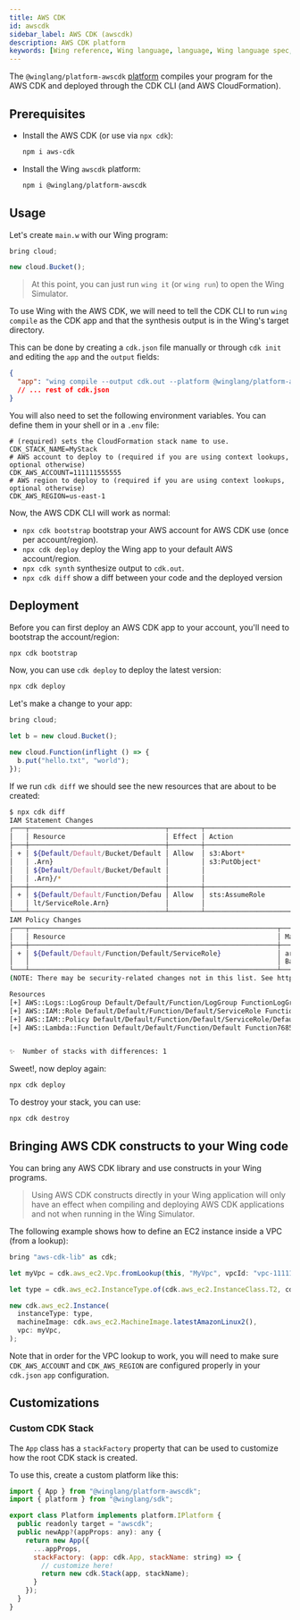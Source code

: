 ```yaml
---
title: AWS CDK
id: awscdk
sidebar_label: AWS CDK (awscdk)
description: AWS CDK platform
keywords: [Wing reference, Wing language, language, Wing language spec, Wing programming language, aws, awscdk, amazon web services, cloudformation]
---
```


The `@winglang/platform-awscdk` [platform](/docs/platforms/AWS/awscdk) compiles your program for
the AWS CDK and deployed through the CDK CLI (and AWS CloudFormation).

## Prerequisites

* Install the AWS CDK (or use via `npx cdk`):
  ```sh
  npm i aws-cdk
  ```

* Install the Wing `awscdk` platform:
  ```sh
  npm i @winglang/platform-awscdk
  ```

## Usage

Let's create `main.w` with our Wing program:

```js
bring cloud;

new cloud.Bucket();
```

> At this point, you can just run `wing it` (or `wing run`) to open the Wing Simulator.

To use Wing with the AWS CDK, we will need to tell the CDK CLI to run `wing compile` as the CDK app
and that the synthesis output is in the Wing's target directory.

This can be done by creating a `cdk.json` file manually or through `cdk init` and editing the `app`
and the `output` fields:

```json
{
  "app": "wing compile --output cdk.out --platform @winglang/platform-awscdk main.w",
  // ... rest of cdk.json
}
```

You will also need to set the following environment variables. You can define them in your shell or in a `.env` file:

```dotenv
# (required) sets the CloudFormation stack name to use.
CDK_STACK_NAME=MyStack
# AWS account to deploy to (required if you are using context lookups, optional otherwise)        
CDK_AWS_ACCOUNT=111111555555
# AWS region to deploy to (required if you are using context lookups, optional otherwise)
CDK_AWS_REGION=us-east-1
```

Now, the AWS CDK CLI will work as normal:

* `npx cdk bootstrap` bootstrap your AWS account for AWS CDK use (once per account/region).
* `npx cdk deploy` deploy the Wing app to your default AWS account/region.
* `npx cdk synth` synthesize output to `cdk.out`.
* `npx cdk diff` show a diff between your code and the deployed version

## Deployment

Before you can first deploy an AWS CDK app to your account, you'll need to bootstrap the account/region:

```sh
npx cdk bootstrap
```

Now, you can use `cdk deploy` to deploy the latest version:

```sh
npx cdk deploy
```

Let's make a change to your app:

```js
bring cloud;

let b = new cloud.Bucket();

new cloud.Function(inflight () => {
  b.put("hello.txt", "world");
});
```

If we run `cdk diff` we should see the new resources that are about to be created:

```sh
$ npx cdk diff
IAM Statement Changes
┌───┬──────────────────────────────────┬────────┬──────────────────────────────────┬──────────────────────────────────┬───────────┐
│   │ Resource                         │ Effect │ Action                           │ Principal                        │ Condition │
├───┼──────────────────────────────────┼────────┼──────────────────────────────────┼──────────────────────────────────┼───────────┤
│ + │ ${Default/Default/Bucket/Default │ Allow  │ s3:Abort*                        │ AWS:${Default/Default/Function/D │           │
│   │ .Arn}                            │        │ s3:PutObject*                    │ efault/ServiceRole}              │           │
│   │ ${Default/Default/Bucket/Default │        │                                  │                                  │           │
│   │ .Arn}/*                          │        │                                  │                                  │           │
├───┼──────────────────────────────────┼────────┼──────────────────────────────────┼──────────────────────────────────┼───────────┤
│ + │ ${Default/Default/Function/Defau │ Allow  │ sts:AssumeRole                   │ Service:lambda.amazonaws.com     │           │
│   │ lt/ServiceRole.Arn}              │        │                                  │                                  │           │
└───┴──────────────────────────────────┴────────┴──────────────────────────────────┴──────────────────────────────────┴───────────┘
IAM Policy Changes
┌───┬──────────────────────────────────────────────────────────────┬──────────────────────────────────────────────────────────────┐
│   │ Resource                                                     │ Managed Policy ARN                                           │
├───┼──────────────────────────────────────────────────────────────┼──────────────────────────────────────────────────────────────┤
│ + │ ${Default/Default/Function/Default/ServiceRole}              │ arn:${AWS::Partition}:iam::aws:policy/service-role/AWSLambda │
│   │                                                              │ BasicExecutionRole                                           │
└───┴──────────────────────────────────────────────────────────────┴──────────────────────────────────────────────────────────────┘
(NOTE: There may be security-related changes not in this list. See https://github.com/aws/aws-cdk/issues/1299)

Resources
[+] AWS::Logs::LogGroup Default/Default/Function/LogGroup FunctionLogGroup55B80E27 
[+] AWS::IAM::Role Default/Default/Function/Default/ServiceRole FunctionServiceRole675BB04A 
[+] AWS::IAM::Policy Default/Default/Function/Default/ServiceRole/DefaultPolicy FunctionServiceRoleDefaultPolicy2F49994A 
[+] AWS::Lambda::Function Default/Default/Function/Default Function76856677 


✨  Number of stacks with differences: 1
```

Sweet!, now deploy again:

```sh
npx cdk deploy
```

To destroy your stack, you can use:

```sh
npx cdk destroy
```

## Bringing AWS CDK constructs to your Wing code

You can bring any AWS CDK library and use constructs in your Wing programs.

> Using AWS CDK constructs directly in your Wing application will only have an effect when compiling
> and deploying AWS CDK applications and not when running in the Wing Simulator.

The following example shows how to define an EC2 instance inside a VPC (from a lookup):

```js
bring "aws-cdk-lib" as cdk;

let myVpc = cdk.aws_ec2.Vpc.fromLookup(this, "MyVpc", vpcId: "vpc-111111111222ddddd");

let type = cdk.aws_ec2.InstanceType.of(cdk.aws_ec2.InstanceClass.T2, cdk.aws_ec2.InstanceSize.MICRO);

new cdk.aws_ec2.Instance(
  instanceType: type,
  machineImage: cdk.aws_ec2.MachineImage.latestAmazonLinux2(),
  vpc: myVpc,
);
```

Note that in order for the VPC lookup to work, you will need to make sure `CDK_AWS_ACCOUNT` and
`CDK_AWS_REGION` are configured properly in your `cdk.json` `app` configuration.

## Customizations

### Custom CDK Stack

The `App` class has a `stackFactory` property that can be used to customize how the root CDK stack
is created.

To use this, create a custom platform like this:

```js
import { App } from "@winglang/platform-awscdk";
import { platform } from "@winglang/sdk";

export class Platform implements platform.IPlatform {
  public readonly target = "awscdk";
  public newApp?(appProps: any): any {
    return new App({
      ...appProps,
      stackFactory: (app: cdk.App, stackName: string) => {
        // customize here!
        return new cdk.Stack(app, stackName);
      }
    });
  }
}
```
